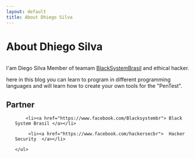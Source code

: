 ```yaml
---
layout: default
title: About Dhiego Silva
---
```


<div class="post">
	<h1 class="pageTitle">About Dhiego Silva</h1>
	<p class= "text-center"><img src="{{ '/assets/img/perfil.png' | prepend: site.baseurl }}"   alt="" >
	<p class="intro">I'am Diego Silva Member of teamam <a href="https://www.facebook.com/Blacksystembr">BlackSystemBrasil</a> and ethical hacker.</p>
	<p>here in this blog you can learn to program in different programming languages ​​and will learn how to create your own tools for  the "PenTest".</p>
	<h2>Partner</h2>
	<ul>
		
  		<li><a href="https://www.facebook.com/Blacksystembr"> Black System Brasil </a></li>
		 
		 <li><a href="https://www.facebook.com/hackersecbr">  Hacker Security  </a></li>
      		
  	</ul>
